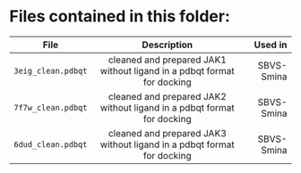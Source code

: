 # Files contained in this folder:

| File   |      Description      |  Used in  |
|----------|:-------------:|------:|
| `3eig_clean.pdbqt`| cleaned and prepared JAK1 without ligand in a pdbqt format for docking  | SBVS- Smina |
| `7f7w_clean.pdbqt`| cleaned and prepared JAK2 without ligand in a pdbqt format for docking  | SBVS- Smina |
| `6dud_clean.pdbqt`| cleaned and prepared JAK3 without ligand in a pdbqt format for docking  | SBVS- Smina |
